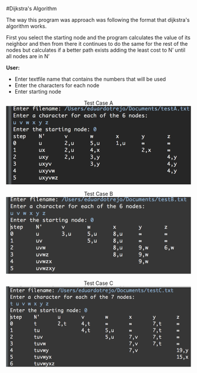 #Dijkstra's Algorithm

<p>The way this program was approach was following the format that dijkstra's algorithm works. </p>
<p>First you select the starting node and the program calculates the value of its neighbor and then from there it continues to do the same for the rest of the nodes but calculates if a better path exists adding the least cost to N’ until all nodes are in N’</p>

<b>User:</b>
* Enter textfile name that contains the numbers that will be used
* Enter the characters for each node
* Enter starting node
<p align="center">
Test Case A<br>
<img src="https://github.com/eduardotrejo/Algorithms/blob/master/Dijkstra/Screenshots/testA.png"/>
</p>
<p align="center">
Test Case B<br>
<img src="https://github.com/eduardotrejo/Algorithms/blob/master/Dijkstra/Screenshots/testB.png"/>
</p>
<p align="center">
Test Case C<br>
<img src="https://github.com/eduardotrejo/Algorithms/blob/master/Dijkstra/Screenshots/testC.png"/>
</p>
